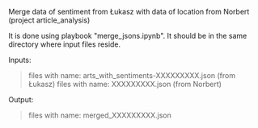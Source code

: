 Merge data of sentiment from Łukasz with data of location from Norbert (project article_analysis)

It is done using playbook "merge_jsons.ipynb". It should be in the same directory where input files reside.

Inputs:
> files with name: arts_with_sentiments-XXXXXXXXX.json (from Łukasz)
> files with name: XXXXXXXXX.json (from Norbert)

Output:
> files with name: merged_XXXXXXXXX.json